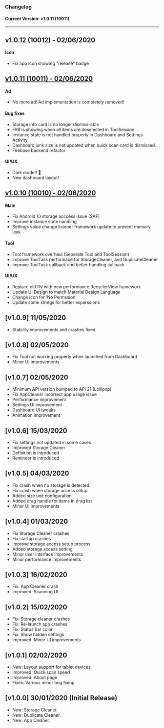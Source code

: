 ### Changelog
#### Current Version: v1.0.11 (10011)
---
## v1.0.12 (10012) - 02/06/2020
#### Icon
- Fix app icon showing "release" badge

## [v1.0.11 (10011) - 02/06/2020](https://github.com/lemonern/bitcleaner/projects/4)
#### Ad
- No more ad! Ad implementation is completely removed!
#### Bug fixes
- Storage info card is no longer dismiss-able
- FAB is showing when all items are deselected in ToolSession
- Instance state is not handled properly in Dashboard and Settings Activity
- Dashboard junk size is not updated when quick scan card is dismissed.
- Firebase backend refactor
#### UI/UX
- Dark mode!! :new_moon_with_face:
- New dashboard layout!

## [v1.0.10 (10010) - 02/06/2020](https://github.com/lemonern/bitcleaner/projects/2)
#### Main
- Fix Android 10 storage acccess issue (SAF)
- Improve instance state handling
- Settings value change listener framework update to prevent memory leak
#### Tool
- Tool framework overhaul (Seperate Tool and ToolSession)
- Improve ToolTask performace for StorageCleaner, and DuplicateCleaner
- Improve ToolTask callback and better handling callback
#### UI/UX
- Replace old RV with new performance RecyclerView framework
- Update UI Design to match Material Design Language
- Change icon for 'No Permssion'
- Update some strings for better experssions

## [v1.0.9] 11/05/2020
- Stability improvements and crashes fixed

## [v1.0.8] 02/05/2020
- Fix Tool not working properly when launched from Dashboard
- Minor UI improvements

## [v1.0.7] 02/05/2020
- Minimum API version bumped to API 21 (Lollipop)
- Fix AppCleaner incorrect app usage issue
- Performance improvement
- Settings UI improvement
- Dashboard UI tweaks
- Animation improvement

## [v1.0.6] 15/03/2020
- Fix settings not updated in some cases
- Improved Storage Cleaner
- Definition is introduced
- Reminder is introduced

## [v1.0.5] 04/03/2020
- Fix crash when no storage is detected
- Fix crash when storage access setup
- Added size unit configuration
- Added drag handle for items in drag list
- Minor UI improvements

## [v1.0.4] 01/03/2020
- Fix Storage Cleaner crashes
- Fix startup crashes
- Improve storage access setup process
- Added storage access setting
- Minor user interface improvements
- Minor performance improvements

## [v1.0.3] 16/02/2020
- Fix: App Cleaner crash
- Improved: Scanning UI

## [v1.0.2] 15/02/2020
- Fix: Storage cleaner crashes
- Fix: Re-launch app crashes
- Fix: Status bar color
- Fix: Show hidden settings
- Improved: Minor UI improvements

## [v1.0.1] 02/02/2020
- New: Layout support for tablet devices
- Improved: Quick scan speed
- Improved: About page
- Fixes: Various minor bug fixing

## [v1.0.0] 30/01/2020 (Initial Release)
- New: Storage Cleaner.
- New: Duplicate Cleaner.
- New: App Cleaner.
